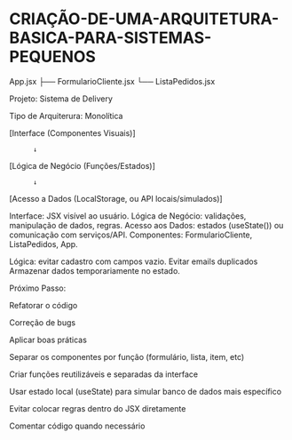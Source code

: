 # CRIAÇÃO-DE-UMA-ARQUITETURA-BASICA-PARA-SISTEMAS-PEQUENOS

App.jsx
 ├── FormularioCliente.jsx
 └── ListaPedidos.jsx

  
Projeto: Sistema de Delivery

Tipo de Arquiterura: Monolítica


[Interface (Componentes Visuais)]

	      ↓
       
[Lógica de Negócio (Funções/Estados)]

	      ↓
       
[Acesso a Dados (LocalStorage, ou API locais/simulados)]


Interface: JSX visível ao usuário.
Lógica de Negócio: validações, manipulação de dados, regras.
Acesso aos Dados: estados (useState()) ou comunicação com serviços/API.
Componentes: FormularioCliente, ListaPedidos, App.

Lógica: evitar cadastro com campos vazio. Evitar emails duplicados
Armazenar dados temporariamente no estado.

Próximo Passo:

Refatorar o código

Correção de bugs

Aplicar boas práticas

Separar os componentes por função (formulário, lista, item, etc)

Criar funções reutilizáveis e separadas da interface

Usar estado local (useState) para simular banco de dados mais específico

Evitar colocar regras dentro do JSX diretamente

Comentar código quando necessário


